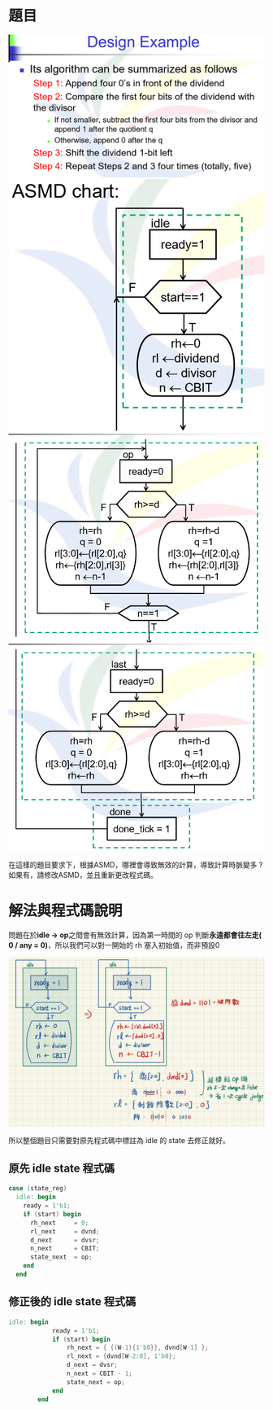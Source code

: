 # 題目
![](image.png)
![alt text](image-1.png)
![alt text](image-2.png)
![alt text](image-3.png)

在這樣的題目要求下，根據ASMD，哪裡會導致無效的計算，導致計算時脈變多 ? 如果有，請修改ASMD，並且重新更改程式碼。

# 解法與程式碼說明
問題在於**idle -> op**之間會有無效計算，因為第一時間的 op 判斷**永遠都會往左走( 0 / any = 0)**，所以我們可以對一開始的 rh 塞入初始值，而非預設0

![alt text](S__4440083.jpg)

所以整個題目只需要對原先程式碼中標註為 idle 的 state 去修正就好。

## 原先 idle state 程式碼

```Verilog
case (state_reg)
  idle: begin
    ready = 1'b1; 
    if (start) begin
      rh_next     = 0;     
      rl_next     = dvnd;   
      d_next      = dvsr; 
      n_next      = CBIT;  
      state_next  = op;  
    end
  end
```

## 修正後的 idle state 程式碼

```Verilog
idle: begin
            ready = 1'b1;
            if (start) begin
                rh_next = { {(W-1){1'b0}}, dvnd[W-1] }; 
                rl_next = {dvnd[W-2:0], 1'b0};  
                d_next = dvsr;   
                n_next = CBIT - 1;   
                state_next = op;
            end
        end
```

